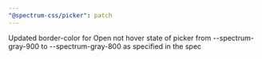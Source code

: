 ```yaml
---
"@spectrum-css/picker": patch
---
```


Updated border-color for Open not hover state of picker from --spectrum-gray-900 to --spectrum-gray-800 as specified in the spec

